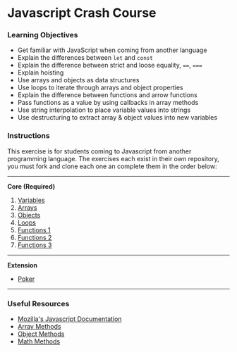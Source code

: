 # Javascript Crash Course

### Learning Objectives

- Get familiar with JavaScript when coming from another language
- Explain the differences between `let` and `const`
- Explain the difference between strict and loose equality, `==`, `===`
- Explain hoisting
- Use arrays and objects as data structures
- Use loops to iterate through arrays and object properties
- Explain the difference between functions and arrow functions
- Pass functions as a value by using callbacks in array methods
- Use string interpolation to place variable values into strings
- Use destructuring to extract array & object values into new variables

### Instructions

This exercise is for students coming to Javascript from another programming language. The exercises each exist in their own repository, you must fork and clone each one an complete them in the order below:

---

**Core (Required)**
1. [Variables](https://github.com/boolean-uk/js-fundamentals-variables/)
2. [Arrays](https://github.com/boolean-uk/js-fundamentals-arrays)
3. [Objects](https://github.com/boolean-uk/js-fundamentals-objects)
4. [Loops](https://github.com/boolean-uk/js-fundamentals-loops)
5. [Functions 1](https://github.com/boolean-uk/js-fundamentals-functions-1)
6. [Functions 2](https://github.com/boolean-uk/js-fundamentals-functions-2)
7. [Functions 3](https://github.com/boolean-uk/js-fundamentals-functions-3)

---

**Extension**
- [Poker](https://github.com/boolean-uk/js-poker-challenge)

---

### Useful Resources

- [Mozilla's Javascript Documentation](https://developer.mozilla.org/en-US/docs/Web/javascript)
- [Array Methods](https://developer.mozilla.org/en-US/docs/Web/JavaScript/Reference/Global_Objects/Array)
- [Object Methods](https://developer.mozilla.org/en-US/docs/Web/JavaScript/Reference/Global_Objects/Object)
- [Math Methods](https://developer.mozilla.org/en-US/docs/Web/JavaScript/Reference/Global_Objects/Math)